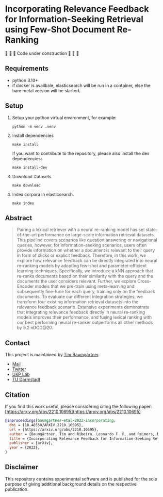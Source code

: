 # Incorporating Relevance Feedback for Information-Seeking Retrieval using Few-Shot Document Re-Ranking

🚧 🚧 🚧 Code under construction 🚧 🚧 🚧 

## Requirements
- python 3.10+
- if docker is availbale, elasticsearch will be run in a container, else the bare metal version will be started.
## Setup
1. Setup your python virtual environment, for example:
    ```shell
    python -m venv .venv
    ```
2. Install dependencies
    ```shell
    make install
    ```
    If you want to contribute to the repository, please also install the dev dependencies:
    ```shell
    make install-dev
    ```
3. Download Datasets
    ```shell
    make download
    ```
4. Index corpora in elasticsearch.
    ```
    make index
    ```

## Abstract
> Pairing a lexical retriever with a neural re-ranking model has set state-of-the-art performance on large-scale information retrieval datasets. This pipeline covers scenarios like question answering or navigational queries, however, for information-seeking scenarios, users often provide information on whether a document is relevant to their query in form of clicks or explicit feedback. Therefore, in this work, we explore how relevance feedback can be directly integrated into neural re-ranking models by adopting few-shot and parameter-efficient learning techniques. Specifically, we introduce a kNN approach that re-ranks documents based on their similarity with the query and the documents the user considers relevant. Further, we explore Cross-Encoder models that we pre-train using meta-learning and subsequently fine-tune for each query, training only on the feedback documents. To evaluate our different integration strategies, we transform four existing information retrieval datasets into the relevance feedback scenario. Extensive experiments demonstrate that integrating relevance feedback directly in neural re-ranking models improves their performance, and fusing lexical ranking with our best performing neural re-ranker outperforms all other methods by 5.2 nDCG@20.

## Contact
This project is maintained by [Tim Baumgärtner](https://github.com/timbmg).
- [Mail](mailto:baumgaertner.t@gmail.com) 
- [Twitter](https://twitter.com/timbmg) 
- [UKP Lab](http://www.ukp.tu-darmstadt.de/)
- [TU Darmstadt](http://www.tu-darmstadt.de/)

## Citation
If you find this work useful, please considering citing the following paper: [https://arxiv.org/abs/2210.10695](https://arxiv.org/abs/2210.10695)
```bibtex
@inproceedings{baumgartner-etal-2022-incorporating,
  doi = {10.48550/ARXIV.2210.10695},
  url = {https://arxiv.org/abs/2210.10695},
  author = {Baumgärtner, Tim and Ribeiro, Leonardo F. R. and Reimers, Nils and Gurevych, Iryna},
  title = {Incorporating Relevance Feedback for Information-Seeking Retrieval using Few-Shot Document Re-Ranking},
  publisher = {arXiv},
  year = {2022},
}
```

## Disclaimer
This repository contains experimental software and is published for the sole purpose of giving additional background details on the respective publication. 
